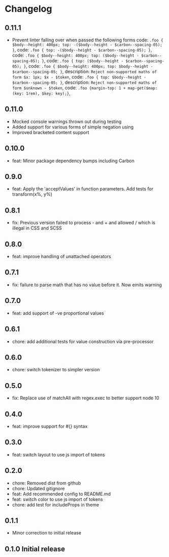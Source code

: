 # Changelog

## 0.11.1

- Prevent linter falling over when passed the following forms
      code: `.foo { $body--height: 400px; top: -($body--height - $carbon--spacing-05); }`,
      code: `.foo { top: -($body--height - $carbon--spacing-05); }`,
      code: `.foo { $body--height: 400px; top: ($body--height - $carbon--spacing-05); }`,
      code: `.foo { top: ($body--height - $carbon--spacing-05); }`,
      code: `.foo { $body--height: 400px; top: $body--height - $carbon--spacing-05; }`,
      description: `Reject non-supported maths of form $x: 1px; $x - $token`,
      code: `.foo { top: $body--height - $carbon--spacing-05; }`,
      description: `Reject non-supported maths of form $unknown - $token`,
      code: `.foo {margin-top: 1 + map-get($map: (key: 1rem), $key: key);}`,

## 0.11.0

- Mocked console warnings thrown out during testing
- Added support for various forms of simple negation using
- Improved bracketed content support

## 0.10.0

- feat: Minor package dependency bumps including Carbon

## 0.9.0

- feat: Apply the 'acceptValues' in function parameters. Add tests for transform(x%, y%)

## 0.8.1

- fix: Previous version failed to process - and + and allowed / which is illegal in CSS and SCSS

## 0.8.0

- feat: improve handling of unattached operators

## 0.7.1

- fix: failure to parse math that has no value before it. Now emits warning

## 0.7.0

- feat: add support of -ve proportional values

## 0.6.1

- chore: add additional tests for value construction via pre-processor

## 0.6.0

- chore: switch tokenizer to simpler version

## 0.5.0

- fix: Replace use of matchAll with regex.exec to better support node 10

## 0.4.0

- feat: improve support for #{} syntax

## 0.3.0

- feat: switch layout to use js import of tokens

## 0.2.0

- chore: Removed dist from github
- chore: Updated gitignore
- feat: Add recommended config to README.md
- feat: switch color to use js import of tokens
- chore: add test for includeProps in theme

## 0.1.1

- Minor correction to initial release

## 0.1.0 Initial release
